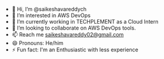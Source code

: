 - 👋 Hi, I’m @saikeshavareddych
- 👀 I’m interested in AWS DevOps 
- 🌱 I’m currently working in TECHPLEMENT as a Cloud Intern
- 💞️ I’m looking to collaborate on AWS DevOps tools.
- 📫 Reach me saikeshavareddy02@gmail.com 
- 😄 Pronouns:  He/him
- ⚡ Fun fact: I'm an Enthusiastic with less experience 

